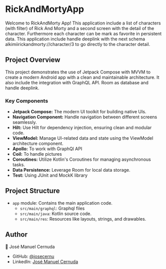# RickAndMortyApp

Welcome to RickAndMorty App! This application include a list of characters (with filter) of Rick And Morty and a second screen with the detail of the character. Furthermore each character can be mark as favorite in persistent data. This application include handle deeplink with the next schema alkimiirickandmorty://character/3 to go directly to the character detail.

## Project Overview

This project demonstrates the use of Jetpack Compose with MVVM to create a modern Android app with a clean and maintainable architecture. It also include the integration with GraphQL API. Room as database and handle deeplink.

### Key Components

- **Jetpack Compose:** The modern UI toolkit for building native UIs.
- **Navigation Component:** Handle navigation between different screens seamlessly.
- **Hilt:** Use Hilt for dependency injection, ensuring clean and modular code.
- **ViewModel:** Manage UI-related data and state using the ViewModel architecture component.
- **Apollo:** To work with GraphQl API
- **Coil:** To handle pictures
- **Coroutines:** Utilize Kotlin's Coroutines for managing asynchronous tasks.
- **Data Persistence:** Leverage Room for local data storage.
- **Test:** Using JUnit and MockK library


## Project Structure

- `app` module: Contains the main application code.
    - `src/main/graphql`: Graphql files
    - `src/main/java`: Kotlin source code.
    - `src/main/res`: Resources like layouts, strings, and drawables.


## Author

👤 José Manuel Cernuda

- GitHub: [@josecernu](https://github.com/josecernu)
- LinkedIn: [José Manuel Cernuda](https://www.linkedin.com/in/jos%C3%A9-manuel-cernuda-64588048/)
